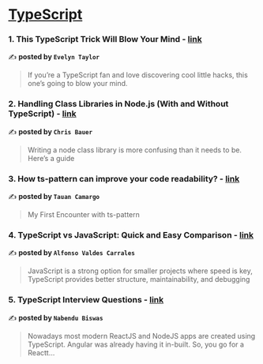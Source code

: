 
<h1><a href=https://medium.com/tag/typescript-tips/recommended target="_blank" rel="noopener noreferrer">TypeScript</a></h1>
<h3>1. This TypeScript Trick Will Blow Your Mind - <a href="https://medium.com/@Evelyn.Taylor/this-typescript-trick-will-blow-your-mind-edbd991ec9bf" target="_blank" rel="noopener noreferrer">link</a></h3>

✍️ **posted by `Evelyn Taylor`**

<blockquote>If you’re a TypeScript fan and love discovering cool little hacks, this one’s going to blow your mind.</blockquote>

<h3>2. Handling Class Libraries in Node.js (With and Without TypeScript) - <a href="https://medium.com/better-programming/handling-class-libraries-in-node-js-with-and-without-typescript-39b73b2186b6" target="_blank" rel="noopener noreferrer">link</a></h3>

✍️ **posted by `Chris Bauer`**

<blockquote>Writing a node class library is more confusing than it needs to be. Here’s a guide</blockquote>

<h3>3. How ts-pattern can improve your code readability? - <a href="https://medium.com/@tauantcamargo/how-ts-pattern-can-improve-your-code-readability-d64996841646" target="_blank" rel="noopener noreferrer">link</a></h3>

✍️ **posted by `Tauan Camargo`**

<blockquote>My First Encounter with ts-pattern</blockquote>

<h3>4. TypeScript vs JavaScript: Quick and Easy Comparison - <a href="https://medium.com/javascript-in-plain-english/typescript-vs-javascript-quick-and-easy-comparison-f38d50ffa485" target="_blank" rel="noopener noreferrer">link</a></h3>

✍️ **posted by `Alfonso Valdes Carrales`**

<blockquote>JavaScript is a strong option for smaller projects where speed is key, TypeScript provides better structure, maintainability, and debugging</blockquote>

<h3>5. TypeScript Interview Questions - <a href="https://medium.com/@nabendu82/typescript-interview-questions-80d4bb1e9733" target="_blank" rel="noopener noreferrer">link</a></h3>

✍️ **posted by `Nabendu Biswas`**

<blockquote>Nowadays most modern ReactJS and NodeJS apps are created using TypeScript. Angular was already having it in-built. So, you go for a Reactt…</blockquote>

